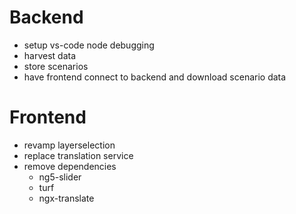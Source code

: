 # Backend
- setup vs-code node debugging
- harvest data
- store scenarios
- have frontend connect to backend and download scenario data

# Frontend
- revamp layerselection
- replace translation service
- remove dependencies
  - ng5-slider
  - turf
  - ngx-translate